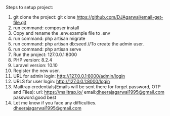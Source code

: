 Steps to setup project:
1. git clone the project: git clone https://github.com/DJAgarwal/email-get-file.git
2. run command: composer install
3. Copy and rename the .env.example file to .env
4. run command: php artisan migrate
5. run command: php artisan db:seed //To create the admin user.
6. run command: php artisan serve
7. Run the project: 127.0.0.1:8000
8. PHP version: 8.2.4
9. Laravel version: 10.10
10. Register the new user.
11. URL for admin login: http://127.0.0.1:8000/admin/login
12. URLS for user login: http://127.0.0.1:8000/login
13. Mailtrap credentials(Emails will be sent there for forget password, OTP and Files):
url: https://mailtrap.io/
email:dheerajagarwal1995@gmail.com
password:good best 
11. Let me know if you face any difficulties. dheerajagarwal1995@gmail.com